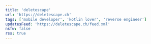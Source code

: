 ```yaml
---
title: 'deletescape'
url: 'https://deletescape.ch'
tags: ['mobile developer', 'kotlin lover', 'reverse engineer']
updatesFeed: 'https://deletescape.ch/feed.xml'
nsfw: false
rss: true
---
```

